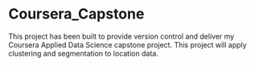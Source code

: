 # Coursera_Capstone
This project has been built to provide version control and deliver my Coursera Applied Data Science capstone project.  This project will apply clustering and segmentation to location data.
